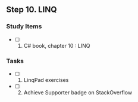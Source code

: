 ## Step 10. LINQ

### Study Items

- [ ] 1. C# book, chapter 10 : LINQ

### Tasks

- [ ] 1. LinqPad exercises
- [ ] 2. Achieve Supporter  badge on StackOverflow
